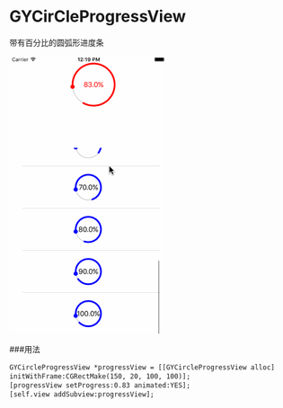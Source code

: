 # GYCirCleProgressView
带有百分比的圆弧形进度条

![效果](https://github.com/gaoyuexit/GYCirCleProgressView/blob/master/12.gif)

###用法

```objc
GYCircleProgressView *progressView = [[GYCircleProgressView alloc] initWithFrame:CGRectMake(150, 20, 100, 100)];
[progressView setProgress:0.83 animated:YES];
[self.view addSubview:progressView];

```